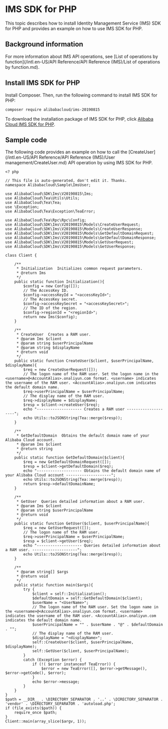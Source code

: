 # IMS SDK for PHP

This topic describes how to install Identity Management Service \(IMS\) SDK for PHP and provides an example on how to use IMS SDK for PHP.

## Background information

For more information about IMS API operations, see [List of operations by function](/intl.en-US/API Reference/API Reference (IMS)/List of operations by function.md).

## Install IMS SDK for PHP

Install Composer. Then, run the following command to install IMS SDK for PHP:

```
composer require alibabacloud/ims-20190815
```

To download the installation package of IMS SDK for PHP, click [Alibaba Cloud IMS SDK for PHP](https://github.com/alibabacloud-sdk-php/ims-20190815).

## Sample code

The following code provides an example on how to call the [CreateUser](/intl.en-US/API Reference/API Reference (IMS)/User management/CreateUser.md) API operation by using IMS SDK for PHP.

```
<? php

// This file is auto-generated, don't edit it. Thanks.
namespace Alibabacloud\Sample\ImsUser;

use AlibabaCloud\SDK\Ims\V20190815\Ims;
use AlibabaCloud\Tea\Utils\Utils;
use AlibabaCloud\Tea\Tea;
use \Exception;
use AlibabaCloud\Tea\Exception\TeaError;

use AlibabaCloud\Tea\Rpc\Rpc\Config;
use AlibabaCloud\SDK\Ims\V20190815\Models\CreateUserRequest;
use AlibabaCloud\SDK\Ims\V20190815\Models\CreateUserResponse;
use AlibabaCloud\SDK\Ims\V20190815\Models\GetDefaultDomainRequest;
use AlibabaCloud\SDK\Ims\V20190815\Models\GetDefaultDomainResponse;
use AlibabaCloud\SDK\Ims\V20190815\Models\GetUserRequest;
use AlibabaCloud\SDK\Ims\V20190815\Models\GetUserResponse;

class Client {

    /**
     * Initialization  Initializes common request parameters.
     * @return Ims
     */
    public static function Initialization(){
        $config = new Config([]);
        // The AccessKey ID.
        $config->accessKeyId = "<accessKeyId>";
        // The AccessKey secret.
        $config->accessKeySecret = "<accessKeySecret>";
        // The ID of the region.
        $config->regionId = "<regionId>";
        return new Ims($config);
    }

    /**
     * CreateUser  Creates a RAM user.
     * @param Ims $client
     * @param string $userPrincipalName
     * @param string $displayName
     * @return void
     */
    public static function CreateUser($client, $userPrincipalName, $displayName){
        $req = new CreateUserRequest([]);
        // The logon name of the RAM user. Set the logon name in the <username>@<AccountAlias>.onaliyun.com format. <username> indicates the username of the RAM user. <AccountAlias>.onaliyun.com indicates the default domain name.
        $req->userPrincipalName = $userPrincipalName;
        // The display name of the RAM user.
        $req->displayName = $displayName;
        $resp = $client->createUser($req);
        echo "-------------------- Creates a RAM user --------------------";
        echo Utils::toJSONString(Tea::merge($resp));
    }

    /**
     * GetDefaultDomain  Obtains the default domain name of your Alibaba Cloud account.
     * @param Ims $client
     * @return string
     */
    public static function GetDefaultDomain($client){
        $req = new GetDefaultDomainRequest([]);
        $resp = $client->getDefaultDomain($req);
        echo "-------------------- Obtains the default domain name of your Alibaba Cloud account --------------------";
        echo Utils::toJSONString(Tea::merge($resp));
        return $resp->defaultDomainName;
    }

    /**
     * GetUser  Queries detailed information about a RAM user.
     * @param Ims $client
     * @param string $userPrincipalName
     * @return void
     */
    public static function GetUser($client, $userPrincipalName){
        $req = new GetUserRequest([]);
        // The logon name of the RAM user.
        $req->userPrincipalName = $userPrincipalName;
        $resp = $client->getUser($req);
        echo "-------------------- Queries detailed information about a RAM user. --------------------";
        echo Utils::toJSONString(Tea::merge($resp));
    }

    /**
     * @param string[] $args
     * @return void
     */
    public static function main($args){
        try {
            $client = self::Initialization();
            $defaultDomain = self::GetDefaultDomain($client);
            $userName = "<UserName>";
            // The logon name of the RAM user. Set the logon name in the <username>@<AccountAlias>.onaliyun.com format. <username> indicates the username of the RAM user. <AccountAlias>.onaliyun.com indicates the default domain name.
            $userPrincipalName = "" . $userName . "@" . $defaultDomain . "";
            // The display name of the RAM user.
            $displayName = "<displayName>";
            self::CreateUser($client, $userPrincipalName, $displayName);
            self::GetUser($client, $userPrincipalName);
        }
        catch (Exception $error) {
            if (!( $error instanceof TeaError)) {
                $error = new TeaError([], $error->getMessage(), $error->getCode(), $error);
            }
            echo $error->message;
        }
    }
}
$path = __DIR__ . \DIRECTORY_SEPARATOR . '..' . \DIRECTORY_SEPARATOR . 'vendor' . \DIRECTORY_SEPARATOR . 'autoload.php';
if (file_exists($path)) {
    require_once $path;
}
Client::main(array_slice($argv, 1));
```

